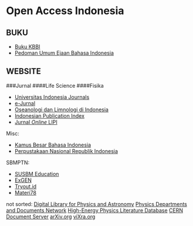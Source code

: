 # Open Access Indonesia

## BUKU
* [Buku KBBI](http://jurnal-oldi.or.id/public/kbbi.pdf)
* [Pedoman Umum Ejaan Bahasa Indonesia](http://jurnal-oldi.or.id/public/puebi.pdf)

## WEBSITE
###Jurnal
####Life Science
####Fisika

* [Universitas Indonesia Journals](http://journal.ui.ac.id/home/)
* [e-Jurnal](www.e-jurnal.com)
* [Oseanologi dan Limnologi di Indonesia](http://jurnal-oldi.or.id/index.php/oldi)
* [Indonesian Publication Index](http://id.portalgaruda.org/)
* [Jurnal *Online* LIPI](http://www.jurnal.lipi.go.id/)

Misc:
* [Kamus Besar Bahasa Indonesia](kbbi.co.id/)
* [Perpustakaan Nasional Republik Indonesia](http://e-resources.perpusnas.go.id/)


SBMPTN:
* [SUSBM Education](http://susbm.education) 
* [ExGEN](http://exgenprivate.com)
* [Tryout.id](http://tryout.id)
* [Materi78](http://materi78.wordpress.com)

not sorted:
[Digital Library for Physics and Astronomy](http://adsabs.harvard.edu)
[Physics Departments and Documents Network](http://de.physnet.net/PhysNet)
[High-Energy Physics Literature Database](http://inspirehep.net)
[CERN Document Server](http://cds.cern.ch/)
[arXiv.org](arxiv.org)
[viXra.org](vixra.org)
